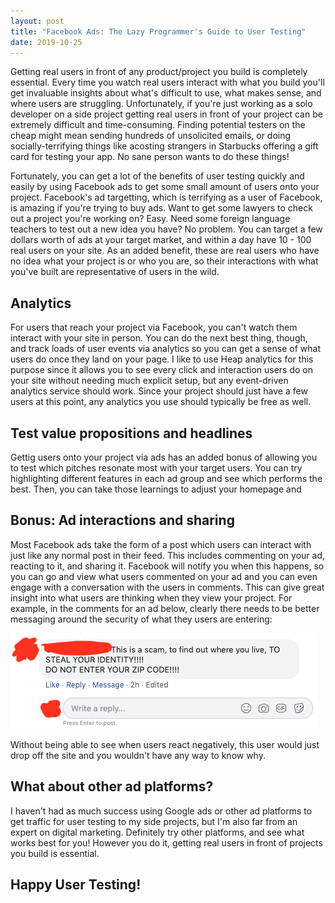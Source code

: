 ```yaml
---
layout: post
title: "Facebook Ads: The Lazy Programmer's Guide to User Testing"
date: 2019-10-25
---
```


Getting real users in front of any product/project you build is completely essential. Every time you watch real users interact with what you build you'll get invaluable insights about what's difficult to use, what makes sense, and where users are struggling. Unfortunately, if you're just working as a solo developer on a side project getting real users in front of your project can be extremely difficult and time-consuming. Finding potential testers on the cheap might mean sending hundreds of unsolicited emails, or doing socially-terrifying things like acosting strangers in Starbucks offering a gift card for testing your app. No sane person wants to do these things!

Fortunately, you can get a lot of the benefits of user testing quickly and easily by using Facebook ads to get some small amount of users onto your project. Facebook's ad targetting, which is terrifying as a user of Facebook, is amazing if you're trying to buy ads. Want to get some lawyers to check out a project you're working on? Easy. Need some foreign language teachers to test out a new idea you have? No problem. You can target a few dollars worth of ads at your target market, and within a day have 10 - 100 real users on your site. As an added benefit, these are real users who have no idea what your project is or who you are, so their interactions with what you've built are representative of users in the wild. 

## Analytics

For users that reach your project via Facebook, you can't watch them interact with your site in person. You can do the next best thing, though, and track loads of user events via analytics so you can get a sense of what users do once they land on your page. I like to use Heap analytics for this purpose since it allows you to see every click and interaction users do on your site without needing much explicit setup, but any event-driven analytics service should work. Since your project should just have a few users at this point, any analytics you use should typically be free as well.

## Test value propositions and headlines

Gettig users onto your project via ads has an added bonus of allowing you to test which pitches resonate most with your target users. You can try highlighting different features in each ad group and see which performs the best. Then, you can take those learnings to adjust your homepage and 

## Bonus: Ad interactions and sharing

Most Facebook ads take the form of a post which users can interact with just like any normal post in their feed. This includes commenting on your ad, reacting to it, and sharing it. Facebook will notify you when this happens, so you can go and view what users commented on your ad and you can even engage with a conversation with the users in comments. This can give great insight into what users are thinking when they view your project. For example, in the comments for an ad below, clearly there needs to be better messaging around the security of what they users are entering:

<img src="/assets/user_fb_ad_comment.png" alt="Oops, looks like this project needs better messaging around data security" />

Without being able to see when users react negatively, this user would just drop off the site and you wouldn't have any way to know why.

## What about other ad platforms?

I haven't had as much success using Google ads or other ad platforms to get traffic for user testing to my side projects, but I'm also far from an expert on digital marketing. Definitely try other platforms, and see what works best for you! However you do it, getting real users in front of projects you build is essential.

## Happy User Testing!
